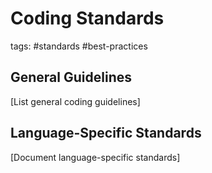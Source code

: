 # Coding Standards

tags: #standards #best-practices

## General Guidelines

[List general coding guidelines]

## Language-Specific Standards

[Document language-specific standards]
